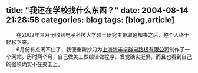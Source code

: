 title: "我还在学校找什么东西？"
date: 2004-08-14 21:28:58
categories: blog
tags: [blog,article]
---
　　在2002年三月份收到电子科技大学硕士研究生录取通知书之后，整个人终于轻松下来。  
　　6月份有点闲不住了，我便重新抄刀为[上海新丰卓群电路板有限公司](http://www.xf-utpcb.com/)制作了一个网站。历时两个月，自己做美工做编辑做程序，发觉确实挺累，而且也看到自己的强项确实不在美工上。